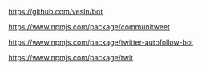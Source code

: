 
https://github.com/vesln/bot

https://www.npmjs.com/package/communitweet

https://www.npmjs.com/package/twitter-autofollow-bot

https://www.npmjs.com/package/twit
